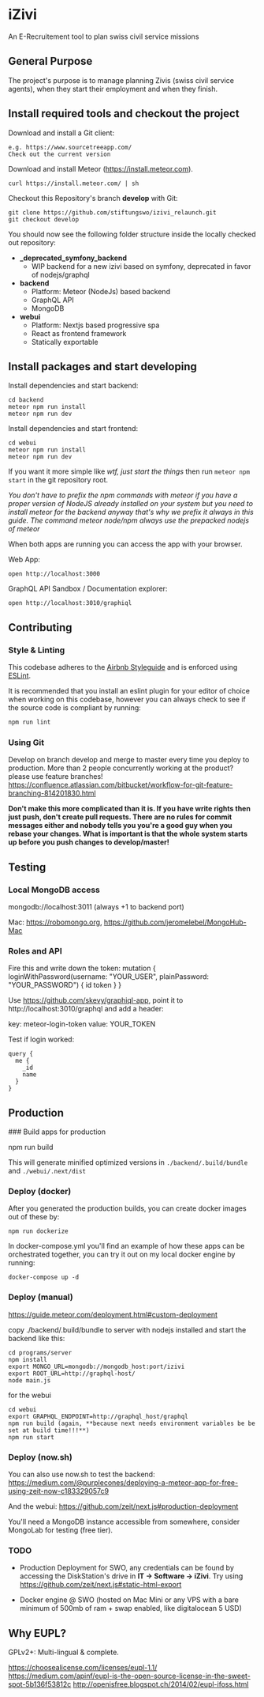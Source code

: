 # iZivi

An E-Recruitement tool to plan swiss civil service missions

## General Purpose

The project's purpose is to manage planning Zivis (swiss civil service agents), when they start their employment and when they finish.

## Install required tools and checkout the project

Download and install a Git client:

    e.g. https://www.sourcetreeapp.com/
    Check out the current version

Download and install Meteor (https://install.meteor.com).

    curl https://install.meteor.com/ | sh

Checkout this Repository's branch **develop** with Git:

    git clone https://github.com/stiftungswo/izivi_relaunch.git
    git checkout develop

You should now see the following folder structure inside the locally checked out repository:

- **_deprecated_symfony_backend**
  - WIP backend for a new izivi based on symfony, deprecated in favor of nodejs/graphql
- **backend**
  - Platform: Meteor (NodeJs) based backend
  - GraphQL API
  - MongoDB
- **webui**
  - Platform: Nextjs based progressive spa
  - React as frontend framework
  - Statically exportable

## Install packages and start developing

Install dependencies and start backend:

    cd backend
    meteor npm run install
    meteor npm run dev

Install dependencies and start frontend:

    cd webui
    meteor npm run install
    meteor npm run dev

If you want it more simple like *wtf, just start the things* then run ``meteor npm start`` in the git repository root.

*You don't have to prefix the npm commands with meteor if you have a proper version of NodeJS already installed on your system but you need to install meteor for the backend anyway that's why we prefix it always in this guide. The command meteor node/npm always use the prepacked nodejs of meteor*

When both apps are running you can access the app with your browser.

Web App:

    open http://localhost:3000

GraphQL API Sandbox / Documentation explorer:

    open http://localhost:3010/graphiql

## Contributing

### Style & Linting

This codebase adheres to the [Airbnb Styleguide](https://github.com/airbnb/javascript) and is
enforced using [ESLint](http://eslint.org/).

It is recommended that you install an eslint plugin for your editor of choice when working on this codebase, however you can always check to see if the source code is compliant by running:

```bash
npm run lint
```

### Using Git

Develop on branch develop and merge to master every time you deploy to production.
More than 2 people concurrently working at the product? please use feature branches!
https://confluence.atlassian.com/bitbucket/workflow-for-git-feature-branching-814201830.html

**Don't make this more complicated than it is. If you have write rights then just push, don't create pull requests. There are no rules for commit messages either and nobody tells you you're a good guy when you rebase your changes. What is important is that the whole system starts up before you push changes to develop/master!**

## Testing

### Local MongoDB access

mongodb://localhost:3011 (always +1 to backend port)

Mac: https://robomongo.org, https://github.com/jeromelebel/MongoHub-Mac

### Roles and API
Fire this and write down the token:
    mutation {
      loginWithPassword(username: "YOUR_USER", plainPassword: "YOUR_PASSWORD") {
        id
        token
      }
    }

Use https://github.com/skevy/graphiql-app, point it to http://localhost:3010/graphql and add a header:

key: meteor-login-token
value: YOUR_TOKEN

Test if login worked:

```
query {
  me {
    _id
    name
  }
}
```


## Production

### Build apps for production

npm run build

This will generate minified optimized versions in ``./backend/.build/bundle`` and ``./webui/.next/dist``


### Deploy (docker)

After you generated the production builds, you can create docker images out of these by:

    npm run dockerize

In docker-compose.yml you'll find an example of how these apps can be orchestrated together, you can try it out on my local docker engine by running:

    docker-compose up -d


### Deploy (manual)

https://guide.meteor.com/deployment.html#custom-deployment

copy ./backend/.build/bundle to server with nodejs installed and start the backend like this:

    cd programs/server
    npm install
    export MONGO_URL=mongodb://mongodb_host:port/izivi
    export ROOT_URL=http://graphql-host/
    node main.js


for the webui

    cd webui
    export GRAPHQL_ENDPOINT=http://graphql_host/graphql
    npm run build (again, **because next needs environment variables be be set at build time!!!**)
    npm run start

### Deploy (now.sh)

You can also use now.sh to test the backend: https://medium.com/@purplecones/deploying-a-meteor-app-for-free-using-zeit-now-c183329057c9

And the webui: https://github.com/zeit/next.js#production-deployment

You'll need a MongoDB instance accessible from somewhere, consider MongoLab for testing (free tier).

### TODO

- Production Deployment for SWO, any credentials can be found by accessing the DiskStation's drive in  **IT -> Software -> iZivi**. Try using https://github.com/zeit/next.js#static-html-export

- Docker engine @ SWO (hosted on Mac Mini or any VPS with a bare minimum of 500mb of ram + swap enabled, like digitalocean 5 USD)

## Why EUPL?

GPLv2+: Multi-lingual & complete.

https://choosealicense.com/licenses/eupl-1.1/
https://medium.com/apinf/eupl-is-the-open-source-license-in-the-sweet-spot-5b136f53812c
http://openisfree.blogspot.ch/2014/02/eupl-ifoss.html

